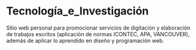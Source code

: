 # Tecnología_e_Investigación
Sitio web personal para promocionar servicios de digitación y elaboración de trabajos escritos (aplicación de normas ICONTEC, APA, VANCOUVER), además de aplicar lo aprendido en diseño y programación web. 
